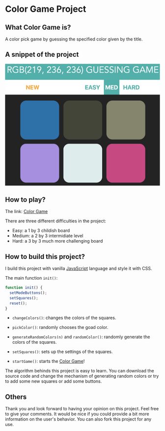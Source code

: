# Color Game Project

## What Color Game is?

A color pick game by guessing the specified color given by the title.

## A snippet of the project

![](./ColorGame/snippet.png?s=10)

## How to play?

The link: [Color Game](https://walkccc.github.io/ColorGame/)

There are three different difficulties in the project:

- Easy: a 1 by 3 childish board
- Medium: a 2 by 3 intermidiate level
- Hard: a 3 by 3 much more challenging board

## How to build this project?

I build this project with vanilla [JavaScript](https://www.javascript.com) language and style it with CSS.

The main function `init()`:

```javascript
function init() {
  setModeButtons();
  setSquares();
  reset();
}
```

- `changeColors()`: changes the colors of the squares.

- `pickColor()`: randomly chooses the goad color.

- `generateRandomColors(n)` and `randomColor()`: randomly generate the colors of the squares.

- `setSquares()`: sets up the settings of the squares.

- `startGame()`: starts the [Color Game](https://walkccc.github.io/ColorGame/)!

The algorithm behinds this project is easy to learn. You can download the source code and change the mechanism of generating random colors or try to add some new squares or add some buttons.

## Others

Thank you and look forward to having your opinion on this project. Feel free to give your comments. It would be nice if you could provide a bit more information on the user's behavior. You can also fork this project for any use.
